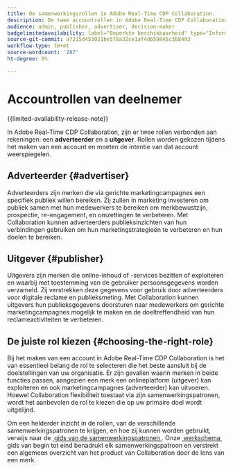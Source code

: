 ```yaml
---
title: De samenwerkingsrollen in Adobe Real-Time CDP Collaboration.
description: De twee accountrollen in Adobe Real-Time CDP Collaboration begrijpen
audience: admin, publisher, advertiser, decision-maker
badgelimitedavailability: label="Beperkte beschikbaarheid" type="Informative" url="https://helpx.adobe.com/nl/legal/product-descriptions/real-time-customer-data-platform-collaboration.html newtab=true"
source-git-commit: a7215d453021be578a32ce1af4d659845c3b8493
workflow-type: tm+mt
source-wordcount: '287'
ht-degree: 0%

---
```


# Accountrollen van deelnemer

{{limited-availability-release-note}}

In Adobe Real-Time CDP Collaboration, zijn er twee rollen verbonden aan rekeningen: een **adverteerder** en a **uitgever**. Rollen worden gekozen tijdens het maken van een account en moeten de intentie van dat account weerspiegelen.

## Adverteerder {#advertiser}

Adverteerders zijn merken die via gerichte marketingcampagnes een specifiek publiek willen bereiken. Zij zullen in marketing investeren om publiek samen met hun medewerkers te bereiken om merkbewustzijn, prospectie, re-engagement, en omzettingen te verbeteren. Met Collaboration kunnen adverteerders publieksinzichten van hun verbindingen gebruiken om hun marketingstrategieën te verbeteren en hun doelen te bereiken.

## Uitgever {#publisher}

Uitgevers zijn merken die online-inhoud of -services bezitten of exploiteren en waarbij met toestemming van de gebruiker persoonsgegevens worden verzameld. Zij verstrekken deze gegevens voor gebruik door adverteerders voor digitale reclame en publieksmeting. Met Collaboration kunnen uitgevers hun publieksgegevens doorsturen naar medewerkers om gerichte marketingcampagnes mogelijk te maken en de doeltreffendheid van hun reclameactiviteiten te verbeteren.

## De juiste rol kiezen {#choosing-the-right-role}

Bij het maken van een account in Adobe Real-Time CDP Collaboration is het van essentieel belang de rol te selecteren die het beste aansluit bij de doelstellingen van uw organisatie. Er zijn gevallen waarin merken in beide functies passen, aangezien een merk een onlineplatform (uitgever) kan exploiteren en ook marketingcampagnes (adverteerder) kan uitvoeren. Hoewel Collaboration flexibiliteit toestaat via zijn samenwerkingspatronen, wordt het aanbevolen de rol te kiezen die op uw primaire doel wordt uitgelijnd.

Om een helderder inzicht in de rollen, van de verschillende samenwerkingspatronen te krijgen, en hoe zij kunnen worden gebruikt, verwijs naar de [&#x200B; gids van de samenwerkingspatronen &#x200B;](/help/guide/overview/collaboration-patterns.md). Onze [&#x200B; werkschema &#x200B;](/help/guide/overview/end-to-end-workflow.md) gids van begin tot eind benadrukt elk samenwerkingspatroon en verstrekt een algemeen overzicht van het product van Collaboration door de lens van een merk.

